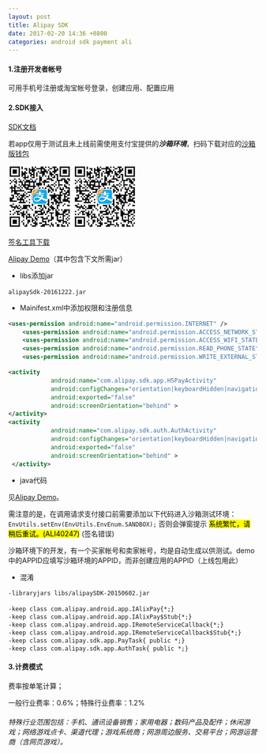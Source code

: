 ```yaml
---
layout: post
title: Alipay SDK
date: 2017-02-20 14:36 +0800
categories: android sdk payment ali
---
```


#### 1.注册开发者帐号
可用手机号注册或淘宝帐号登录，创建应用、配置应用

#### 2.SDK接入
[SDK文档][Alipay-sdk]

若app仅用于测试且未上线前需使用支付宝提供的***沙箱环境***，扫码下载对应的[沙箱版钱包][Alipay-sandbox]

![沙箱版钱包二维码](../css/pics/alipay/Alipay_sandbox.png)
![沙箱版钱包二维码](/css/pics/alipay/Alipay_sandbox.png)

[签名工具下载][Alipay-Sign-Tool]

[Alipay Demo][Alipay-Demo]（其中包含下文所需jar）<a name="link_alipay_demo"></a>

- libs添加jar

```alipaySdk-20161222.jar```

- Mainifest.xml中添加权限和注册信息

```xml
<uses-permission android:name="android.permission.INTERNET" />
    <uses-permission android:name="android.permission.ACCESS_NETWORK_STATE" />
    <uses-permission android:name="android.permission.ACCESS_WIFI_STATE" />
    <uses-permission android:name="android.permission.READ_PHONE_STATE" />
    <uses-permission android:name="android.permission.WRITE_EXTERNAL_STORAGE" />
```

```xml
<activity
            android:name="com.alipay.sdk.app.H5PayActivity"
            android:configChanges="orientation|keyboardHidden|navigation"
            android:exported="false"
            android:screenOrientation="behind" >
</activity>
<activity
            android:name="com.alipay.sdk.auth.AuthActivity"
            android:configChanges="orientation|keyboardHidden|navigation"
            android:exported="false"
            android:screenOrientation="behind" >
 </activity>
```

- java代码

见[Alipay Demo](#link_alipay_demo)。

需注意的是，在调用请求支付接口前需要添加以下代码进入沙箱测试环境：
```EnvUtils.setEnv(EnvUtils.EnvEnum.SANDBOX);```
否则会弹窗提示  <mark>系统繁忙，请稍后重试。(ALI40247)</mark>  (签名错误)

沙箱环境下的开发，有一个买家帐号和卖家帐号，均是自动生成以供测试。demo中的APPID应填写沙箱环境的APPID，而非创建应用的APPID（上线包用此）

- 混淆

```
-libraryjars libs/alipaySDK-20150602.jar
 
-keep class com.alipay.android.app.IAlixPay{*;}
-keep class com.alipay.android.app.IAlixPay$Stub{*;}
-keep class com.alipay.android.app.IRemoteServiceCallback{*;}
-keep class com.alipay.android.app.IRemoteServiceCallback$Stub{*;}
-keep class com.alipay.sdk.app.PayTask{ public *;}
-keep class com.alipay.sdk.app.AuthTask{ public *;}
```

#### 3.计费模式
费率按单笔计算；

一般行业费率：0.6%；特殊行业费率：1.2%

###### 特殊行业范围包括：手机、通讯设备销售；家用电器；数码产品及配件；休闲游戏；网络游戏点卡、渠道代理；游戏系统商；网游周边服务、交易平台；网游运营商（含网页游戏）。

[Alipay-sdk]: https://doc.open.alipay.com/docs/doc.htm?spm=a219a.7629140.0.0.YqhUS0&treeId=204&articleId=105051&docType=1
[Alipay-sandbox]: https://openhome.alipay.com/platform/appDaily.htm?tab=tool
[Alipay-Demo]: https://doc.open.alipay.com/doc2/detail.htm?treeId=54&articleId=104509&docType=1
[Alipay-Sign-Tool]: https://doc.open.alipay.com/docs/doc.htm?treeId=291&articleId=105971&docType=1
